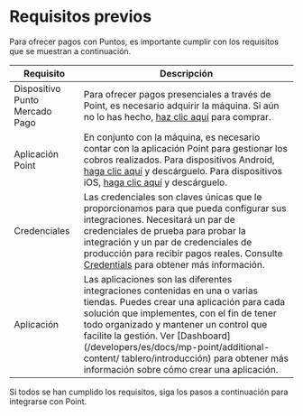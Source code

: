 # Requisitos previos

Para ofrecer pagos con Puntos, es importante cumplir con los requisitos que se muestran a continuación.

| Requisito | Descripción |
| --- | --- |
| Dispositivo Punto Mercado Pago | Para ofrecer pagos presenciales a través de Point, es necesario adquirir la máquina. Si aún no lo has hecho, [haz clic aquí](https://www.mercadopago.com/point) para comprar. |
| Aplicación Point | En conjunto con la máquina, es necesario contar con la aplicación Point para gestionar los cobros realizados. Para dispositivos Android, [haga clic aquí](https://play.google.com/store/apps/details?id=com.mercadopago.wallet&hl=es_419) y descárguelo. Para dispositivos iOS, [haga clic aquí](https://apps.apple.com/ar/app/mercado-pago/id925436649) y descárguelo. |
| Credenciales | Las credenciales son claves únicas que le proporcionamos para que pueda configurar sus integraciones. Necesitará un par de credenciales de prueba para probar la integración y un par de credenciales de producción para recibir pagos reales. Consulte [Credentials](/developers/es/docs/mp-point/additional-content/credentials) para obtener más información. |
| Aplicación | Las aplicaciones son las diferentes integraciones contenidas en una o varias tiendas. Puedes crear una aplicación para cada solución que implementes, con el fin de tener todo organizado y mantener un control que facilite la gestión. Ver [Dashboard](/developers/es/docs/mp-point/additional-content/ tablero/introducción) para obtener más información sobre cómo crear una aplicación. |

Si todos se han cumplido los requisitos, siga los pasos a continuación para integrarse con Point.


